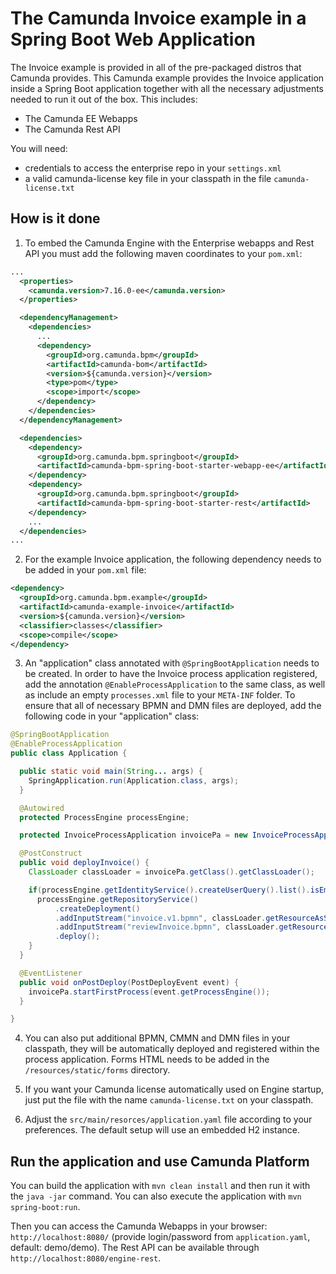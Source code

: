 # The Camunda Invoice example in a Spring Boot Web Application

The Invoice example is provided in all of the pre-packaged distros that Camunda provides.
This Camunda example provides the Invoice application inside a Spring Boot application together with all
the necessary adjustments needed to run it out of the box. This includes:

* The Camunda EE Webapps
* The Camunda Rest API

You will need:

* credentials to access the enterprise repo in your `settings.xml`
* a valid camunda-license key file in your classpath in the file `camunda-license.txt`

## How is it done

1. To embed the Camunda Engine with the Enterprise webapps and Rest API you must add the following maven coordinates 
to your `pom.xml`:

```xml
...
  <properties>
    <camunda.version>7.16.0-ee</camunda.version>
  </properties>

  <dependencyManagement>
    <dependencies>
      ...
      <dependency>
        <groupId>org.camunda.bpm</groupId>
        <artifactId>camunda-bom</artifactId>
        <version>${camunda.version}</version>
        <type>pom</type>
        <scope>import</scope>
      </dependency>
    </dependencies>
  </dependencyManagement>

  <dependencies>
    <dependency>
      <groupId>org.camunda.bpm.springboot</groupId>
      <artifactId>camunda-bpm-spring-boot-starter-webapp-ee</artifactId>
    </dependency>
    <dependency>
      <groupId>org.camunda.bpm.springboot</groupId>
      <artifactId>camunda-bpm-spring-boot-starter-rest</artifactId>
    </dependency>
    ...
  </dependencies>
...
```

2. For the example Invoice application, the following dependency needs to be added in your `pom.xml` file:

```xml
<dependency>
  <groupId>org.camunda.bpm.example</groupId>
  <artifactId>camunda-example-invoice</artifactId>
  <version>${camunda.version}</version>
  <classifier>classes</classifier>
  <scope>compile</scope>
</dependency>
```

3. An "application" class annotated with `@SpringBootApplication` needs to be created. In order to have the Invoice 
process application registered, add the annotation `@EnableProcessApplication` to the same class, as well as include 
an empty `processes.xml` file to your `META-INF` folder. To ensure that all of necessary BPMN and DMN files are deployed, 
add the following code in your "application" class:

```java
@SpringBootApplication
@EnableProcessApplication
public class Application {

  public static void main(String... args) {
    SpringApplication.run(Application.class, args);
  }

  @Autowired
  protected ProcessEngine processEngine;

  protected InvoiceProcessApplication invoicePa = new InvoiceProcessApplication();

  @PostConstruct
  public void deployInvoice() {
    ClassLoader classLoader = invoicePa.getClass().getClassLoader();

    if(processEngine.getIdentityService().createUserQuery().list().isEmpty()) {
      processEngine.getRepositoryService()
          .createDeployment()
          .addInputStream("invoice.v1.bpmn", classLoader.getResourceAsStream("invoice.v1.bpmn"))
          .addInputStream("reviewInvoice.bpmn", classLoader.getResourceAsStream("reviewInvoice.bpmn"))
          .deploy();
    }
  }

  @EventListener
  public void onPostDeploy(PostDeployEvent event) {
    invoicePa.startFirstProcess(event.getProcessEngine());
  }

}
```

4. You can also put additional BPMN, CMMN and DMN files in your classpath, they will be automatically deployed and 
registered within the process application. Forms HTML needs to be added in the `/resources/static/forms` directory.

5. If you want your Camunda license automatically used on Engine startup, just put the file with the name 
`camunda-license.txt` on your classpath. 

6. Adjust the `src/main/resorces/application.yaml` file according to your preferences. The default setup will use an
 embedded H2 instance.

## Run the application and use Camunda Platform

You can build the application with `mvn clean install` and then run it with the `java -jar` command.
You can also execute the application with `mvn spring-boot:run`.

Then you can access the Camunda Webapps in your browser: `http://localhost:8080/` (provide login/password 
from `application.yaml`, default: demo/demo). The Rest API can be available through `http://localhost:8080/engine-rest`.
 